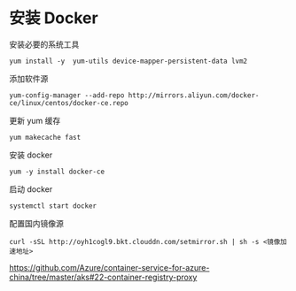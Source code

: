 # 安装 Docker

安装必要的系统工具

```shell
yum install -y  yum-utils device-mapper-persistent-data lvm2
```

添加软件源

```shell
yum-config-manager --add-repo http://mirrors.aliyun.com/docker-ce/linux/centos/docker-ce.repo
```

更新 yum 缓存

```shell
yum makecache fast
```

安装 docker

```shell
yum -y install docker-ce
```

启动 docker

```shell
systemctl start docker
```

配置国内镜像源

```shell
curl -sSL http://oyh1cogl9.bkt.clouddn.com/setmirror.sh | sh -s <镜像加速地址>
```

https://github.com/Azure/container-service-for-azure-china/tree/master/aks#22-container-registry-proxy